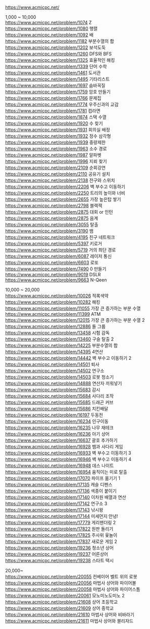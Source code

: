 https://www.acmicpc.net/

1,000 ~ 10,000 <br>
https://www.acmicpc.net/problem/1074 Z <br>
https://www.acmicpc.net/problem/1080 행렬 <br>
https://www.acmicpc.net/problem/1092 배 <br>
https://www.acmicpc.net/problem/1182 부분수열의 합 <br>
https://www.acmicpc.net/problem/1202 보석도둑 <br>
https://www.acmicpc.net/problem/1260 DFS와 BFS <br>
https://www.acmicpc.net/problem/1325 효율적인 해킹 <br>
https://www.acmicpc.net/problem/1339 단어 수학 <br>
https://www.acmicpc.net/problem/1461 도서관 <br>
https://www.acmicpc.net/problem/1495 기타리스트 <br>
https://www.acmicpc.net/problem/1697 숨바꼭질 <br>
https://www.acmicpc.net/problem/1759 암호 만들기 <br>
https://www.acmicpc.net/problem/1766 문제집 <br>
https://www.acmicpc.net/problem/1774 우주신과의 교감 <br>
https://www.acmicpc.net/problem/1781 컵라면 <br>
https://www.acmicpc.net/problem/1874 스택 수열 <br>
https://www.acmicpc.net/problem/1920 수 찾기 <br>
https://www.acmicpc.net/problem/1931 회의실 배정 <br>
https://www.acmicpc.net/problem/1932 정수 삼각형 <br>
https://www.acmicpc.net/problem/1939 중량제한 <br>
https://www.acmicpc.net/problem/1963 소수 경로 <br>
https://www.acmicpc.net/problem/1987 알파벳 <br>
https://www.acmicpc.net/problem/1996 지뢰 찾기 <br>
https://www.acmicpc.net/problem/2109 순회강연 <br>
https://www.acmicpc.net/problem/2110 공유기 설치 <br>
https://www.acmicpc.net/problem/2138 전구와 스위치 <br>
https://www.acmicpc.net/problem/2206 벽 부수고 이동하기 <br>
https://www.acmicpc.net/problem/2250 트리의 높이와 너비 <br>
https://www.acmicpc.net/problem/2655 가장 높은탑 쌓기 <br>
https://www.acmicpc.net/problem/2798 블랙잭 <br>
https://www.acmicpc.net/problem/2875 대회 or 인턴 <br>
https://www.acmicpc.net/problem/2875 음계 <br>
https://www.acmicpc.net/problem/3055 탈출 <br>
https://www.acmicpc.net/problem/3190 뱀 <br>
https://www.acmicpc.net/problem/4195 친구 네트워크 <br>
https://www.acmicpc.net/problem/5397 키로거 <br>
https://www.acmicpc.net/problem/5719 거의 최단 경로 <br>
https://www.acmicpc.net/problem/6087 레이저 통신 <br>
https://www.acmicpc.net/problem/6603 로또 <br>
https://www.acmicpc.net/problem/7490 0 만들기 <br>
https://www.acmicpc.net/problem/9019 DSLR <br>
https://www.acmicpc.net/problem/9663 N-Qeen <br>


10,000 ~ 20,000 <br>
https://www.acmicpc.net/problem/10026 적록색약 <br>
https://www.acmicpc.net/problem/10282 해킹 <br>
https://www.acmicpc.net/problem/11055 가장 큰 증가하는 부분 수열 <br>
https://www.acmicpc.net/problem/11399 ATM <br>
https://www.acmicpc.net/problem/12015 가장 큰 증가하는 부분 수열 2 <br>
https://www.acmicpc.net/problem/12886 돌 그룹 <br>
https://www.acmicpc.net/problem/13458 시험 감독 <br>
https://www.acmicpc.net/problem/13460 구슬 탈출 2 <br>
https://www.acmicpc.net/problem/14225 부분수열의 합 <br>
https://www.acmicpc.net/problem/14395 4연산 <br>
https://www.acmicpc.net/problem/14442 벽 부수고 이동하기 2 <br>
https://www.acmicpc.net/problem/14501 퇴사 <br>
https://www.acmicpc.net/problem/14502 연구소 <br>
https://www.acmicpc.net/problem/14503 로봇 청소기 <br>
https://www.acmicpc.net/problem/14888 연산자 끼워넣기 <br>
https://www.acmicpc.net/problem/15683 감시 <br>
https://www.acmicpc.net/problem/15684 사다리 조작 <br>
https://www.acmicpc.net/problem/15685 드래곤 커브 <br>
https://www.acmicpc.net/problem/15686 치킨배달 <br>
https://www.acmicpc.net/problem/16197 두동전 <br>
https://www.acmicpc.net/problem/16234 인구이동 <br>
https://www.acmicpc.net/problem/16235 나무 재테크 <br>
https://www.acmicpc.net/problem/16236 아기 상어 <br>
https://www.acmicpc.net/problem/16637 괄호 추가하기 <br>
https://www.acmicpc.net/problem/16928 뱀과 사다리 게임 <br>
https://www.acmicpc.net/problem/16933 벽 부수고 이동하기 3 <br>
https://www.acmicpc.net/problem/16946 벽 부수고 이동하기 4 <br>
https://www.acmicpc.net/problem/16948 데스 나이트 <br>
https://www.acmicpc.net/problem/16954 움직이는 미로 탈출 <br>
https://www.acmicpc.net/problem/17070 파이프 옮기기 1 <br>
https://www.acmicpc.net/problem/17135 캐슬 디펜스 <br>
https://www.acmicpc.net/problem/17136 색종이 붙이기 <br>
https://www.acmicpc.net/problem/17140 이차원 배열과 연산 <br>
https://www.acmicpc.net/problem/17142 연구소 3 <br>
https://www.acmicpc.net/problem/17143 낚시왕 <br>
https://www.acmicpc.net/problem/17144 미세먼지 안녕! <br>
https://www.acmicpc.net/problem/17779 게리맨더링 2 <br>
https://www.acmicpc.net/problem/17822 원판 돌리기 <br>
https://www.acmicpc.net/problem/17825 주사위 윷놀이 <br>
https://www.acmicpc.net/problem/17837 새로운 게임 2 <br>
https://www.acmicpc.net/problem/19236 청소년 상어 <br>
https://www.acmicpc.net/problem/19237 어른상어 <br>
https://www.acmicpc.net/problem/19238 스타트 택시 <br>

20,000~ <br>
https://www.acmicpc.net/problem/20055 컨베이어 벨트 위의 로봇 <br>
https://www.acmicpc.net/problem/20056 마법사 상어와 파이어볼 <br>
https://www.acmicpc.net/problem/20058 마법사 상어와 파이어스톰 <br>
https://www.acmicpc.net/problem/20061 모노미노도미노 2 <br>
https://www.acmicpc.net/problem/21608 상어 초등학교 <br>
https://www.acmicpc.net/problem/21609 상어 중학교 <br>
https://www.acmicpc.net/problem/21610 마법사 상어와 비바라기 <br>
https://www.acmicpc.net/problem/21611 마법사 상어와 블리자드 <br>

